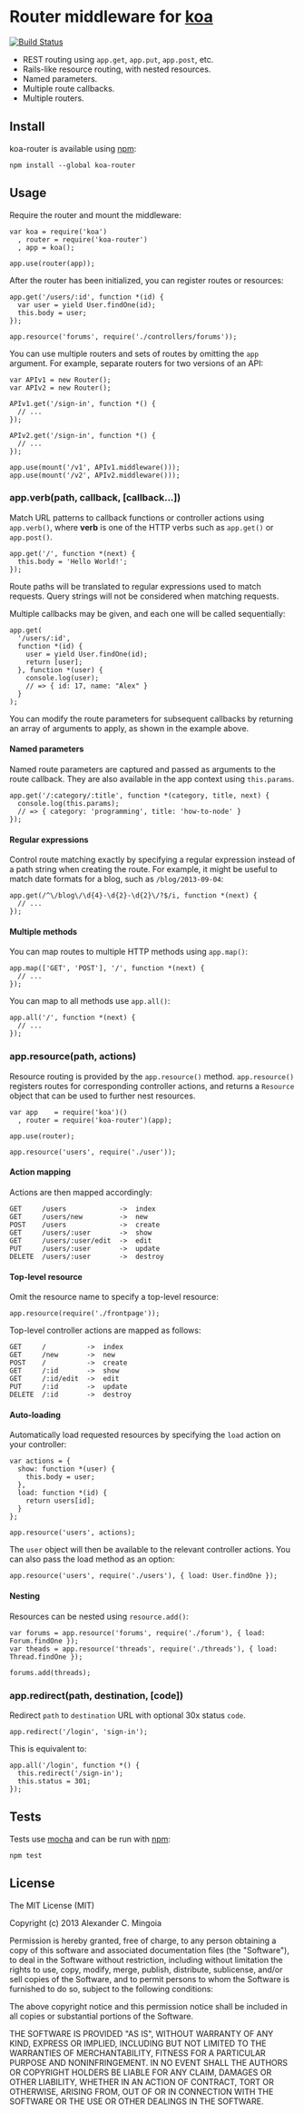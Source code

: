 # Router middleware for [koa](https://github.com/koajs/koa)

[![Build Status](https://secure.travis-ci.org/alexmingoia/koa-router.png)](http://travis-ci.org/alexmingoia/koa-router)

* REST routing using `app.get`, `app.put`, `app.post`, etc.
* Rails-like resource routing, with nested resources.
* Named parameters.
* Multiple route callbacks.
* Multiple routers.

## Install

koa-router is available using [npm](https://npmjs.org):

    npm install --global koa-router

## Usage

Require the router and mount the middleware:

    var koa = require('koa')
      , router = require('koa-router')
      , app = koa();
    
    app.use(router(app));

After the router has been initialized, you can register routes or resources:

    app.get('/users/:id', function *(id) {
      var user = yield User.findOne(id);
      this.body = user;
    });
    
    app.resource('forums', require('./controllers/forums'));

You can use multiple routers and sets of routes by omitting the `app`
argument. For example, separate routers for two versions of an API:

    var APIv1 = new Router();
    var APIv2 = new Router();
    
    APIv1.get('/sign-in', function *() {
      // ...
    });
    
    APIv2.get('/sign-in', function *() {
      // ...
    });
    
    app.use(mount('/v1', APIv1.middleware()));
    app.use(mount('/v2', APIv2.middleware()));

### app.verb(path, callback, [callback...])

Match URL patterns to callback functions or controller actions using `app.verb()`,
where **verb** is one of the HTTP verbs such as `app.get()` or `app.post()`.

    app.get('/', function *(next) {
      this.body = 'Hello World!';
    });

Route paths will be translated to regular expressions used to match requests.
Query strings will not be considered when matching requests.

Multiple callbacks may be given, and each one will be called sequentially:

    app.get(
      '/users/:id',
      function *(id) {
        user = yield User.findOne(id);
        return [user];
      }, function *(user) {
        console.log(user);
        // => { id: 17, name: "Alex" }
      }
    );

You can modify the route parameters for subsequent callbacks by returning an
array of arguments to apply, as shown in the example above.

#### Named parameters

Named route parameters are captured and passed as arguments to the route callback.
They are also available in the app context using `this.params`.

    app.get('/:category/:title', function *(category, title, next) {
      console.log(this.params);
      // => { category: 'programming', title: 'how-to-node' }
    });

#### Regular expressions

Control route matching exactly by specifying a regular expression instead of
a path string when creating the route. For example, it might be useful to match
date formats for a blog, such as `/blog/2013-09-04`:

    app.get(/^\/blog\/\d{4}-\d{2}-\d{2}\/?$/i, function *(next) {
      // ...
    });

#### Multiple methods

You can map routes to multiple HTTP methods using `app.map()`:

    app.map(['GET', 'POST'], '/', function *(next) {
      // ...
    });

You can map to all methods use `app.all()`:

    app.all('/', function *(next) {
      // ...
    });

### app.resource(path, actions)

Resource routing is provided by the `app.resource()` method. `app.resource()`
registers routes for corresponding controller actions, and returns a
`Resource` object that can be used to further nest resources.

    var app    = require('koa')()
      , router = require('koa-router')(app);
    
    app.use(router);
    
    app.resource('users', require('./user'));

#### Action mapping

Actions are then mapped accordingly:

    GET     /users             ->  index
    GET     /users/new         ->  new
    POST    /users             ->  create
    GET     /users/:user       ->  show
    GET     /users/:user/edit  ->  edit
    PUT     /users/:user       ->  update
    DELETE  /users/:user       ->  destroy

#### Top-level resource

Omit the resource name to specify a top-level resource:

    app.resource(require('./frontpage'));

Top-level controller actions are mapped as follows:

    GET     /          ->  index
    GET     /new       ->  new
    POST    /          ->  create
    GET     /:id       ->  show
    GET     /:id/edit  ->  edit
    PUT     /:id       ->  update
    DELETE  /:id       ->  destroy

#### Auto-loading

Automatically load requested resources by specifying the `load` action
on your controller:

    var actions = {
      show: function *(user) {
        this.body = user;
      },
      load: function *(id) {
        return users[id];
      }
    };
    
    app.resource('users', actions);

The `user` object will then be available to the relevant controller actions.
You can also pass the load method as an option:

    app.resource('users', require('./users'), { load: User.findOne });

#### Nesting

Resources can be nested using `resource.add()`:

    var forums = app.resource('forums', require('./forum'), { load: Forum.findOne });
    var theads = app.resource('threads', require('./threads'), { load: Thread.findOne });
    
    forums.add(threads);

### app.redirect(path, destination, [code])

Redirect `path` to `destination` URL with optional 30x status `code`.

    app.redirect('/login', 'sign-in');

This is equivalent to:

    app.all('/login', function *() {
      this.redirect('/sign-in');
      this.status = 301;
    });

## Tests

Tests use [mocha](https://github.com/visionmedia/mocha) and can be run 
with [npm](https://npmjs.org):

    npm test

## License

The MIT License (MIT)

Copyright (c) 2013 Alexander C. Mingoia

Permission is hereby granted, free of charge, to any person obtaining a copy
of this software and associated documentation files (the "Software"), to deal
in the Software without restriction, including without limitation the rights
to use, copy, modify, merge, publish, distribute, sublicense, and/or sell
copies of the Software, and to permit persons to whom the Software is
furnished to do so, subject to the following conditions:

The above copyright notice and this permission notice shall be included in
all copies or substantial portions of the Software.

THE SOFTWARE IS PROVIDED "AS IS", WITHOUT WARRANTY OF ANY KIND, EXPRESS OR
IMPLIED, INCLUDING BUT NOT LIMITED TO THE WARRANTIES OF MERCHANTABILITY,
FITNESS FOR A PARTICULAR PURPOSE AND NONINFRINGEMENT. IN NO EVENT SHALL THE
AUTHORS OR COPYRIGHT HOLDERS BE LIABLE FOR ANY CLAIM, DAMAGES OR OTHER
LIABILITY, WHETHER IN AN ACTION OF CONTRACT, TORT OR OTHERWISE, ARISING FROM,
OUT OF OR IN CONNECTION WITH THE SOFTWARE OR THE USE OR OTHER DEALINGS IN
THE SOFTWARE.
